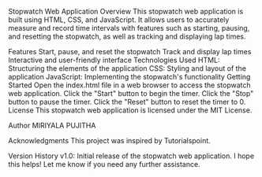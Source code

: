 Stopwatch Web Application
Overview
This stopwatch web application is built using HTML, CSS, and JavaScript. It allows users to accurately measure and record time intervals with features such as starting, pausing, and resetting the stopwatch, as well as tracking and displaying lap times.

Features
Start, pause, and reset the stopwatch
Track and display lap times
Interactive and user-friendly interface
Technologies Used
HTML: Structuring the elements of the application
CSS: Styling and layout of the application
JavaScript: Implementing the stopwatch's functionality
Getting Started
Open the index.html file in a web browser to access the stopwatch web application.
Click the "Start" button to begin the timer.
Click the "Stop" button to pause the timer.
Click the "Reset" button to reset the timer to 0.
License
This stopwatch web application is licensed under the MIT License.

Author
MIRIYALA PUJITHA

Acknowledgments
This project was inspired by Tutorialspoint.

Version History
v1.0: Initial release of the stopwatch web application.
I hope this helps! Let me know if you need any further assistance.




